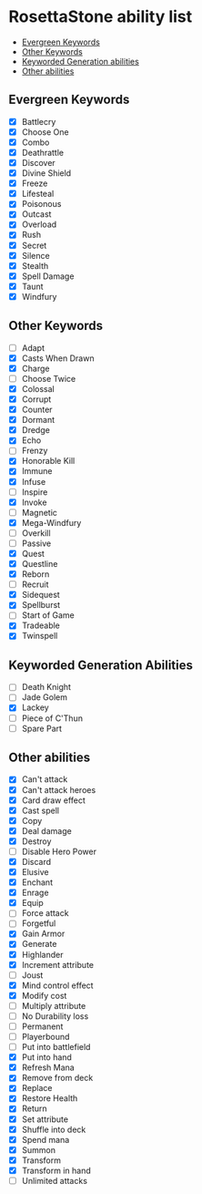 # RosettaStone ability list

- [Evergreen Keywords](#evergreen-keywords)
- [Other Keywords](#other-keywords)
- [Keyworded Generation abilities](#keyworded-generation-abilities)
- [Other abilities](#other-abilities)

## Evergreen Keywords

* [x] Battlecry
* [x] Choose One
* [x] Combo
* [x] Deathrattle
* [x] Discover
* [x] Divine Shield
* [x] Freeze
* [x] Lifesteal
* [x] Poisonous
* [x] Outcast
* [x] Overload
* [x] Rush
* [x] Secret
* [x] Silence
* [x] Stealth
* [x] Spell Damage
* [x] Taunt
* [x] Windfury

## Other Keywords

* [ ] Adapt
* [x] Casts When Drawn
* [x] Charge
* [ ] Choose Twice
* [x] Colossal
* [x] Corrupt
* [x] Counter
* [x] Dormant
* [x] Dredge
* [x] Echo
* [ ] Frenzy
* [x] Honorable Kill
* [x] Immune
* [x] Infuse
* [ ] Inspire
* [x] Invoke
* [ ] Magnetic
* [x] Mega-Windfury
* [ ] Overkill
* [ ] Passive
* [x] Quest
* [x] Questline
* [x] Reborn
* [ ] Recruit
* [x] Sidequest
* [x] Spellburst
* [ ] Start of Game
* [x] Tradeable
* [x] Twinspell

## Keyworded Generation Abilities

* [ ] Death Knight
* [ ] Jade Golem
* [x] Lackey
* [ ] Piece of C'Thun
* [ ] Spare Part

## Other abilities

* [x] Can't attack
* [x] Can't attack heroes
* [x] Card draw effect
* [x] Cast spell
* [x] Copy
* [x] Deal damage
* [x] Destroy
* [ ] Disable Hero Power
* [x] Discard
* [x] Elusive
* [x] Enchant
* [x] Enrage
* [x] Equip
* [ ] Force attack
* [ ] Forgetful
* [x] Gain Armor
* [x] Generate
* [x] Highlander
* [x] Increment attribute
* [ ] Joust
* [x] Mind control effect
* [x] Modify cost
* [ ] Multiply attribute
* [ ] No Durability loss
* [ ] Permanent
* [ ] Playerbound
* [ ] Put into battlefield
* [x] Put into hand
* [x] Refresh Mana
* [x] Remove from deck
* [x] Replace
* [x] Restore Health
* [x] Return
* [x] Set attribute
* [x] Shuffle into deck
* [x] Spend mana
* [x] Summon
* [x] Transform
* [x] Transform in hand
* [ ] Unlimited attacks
